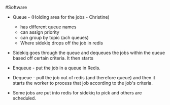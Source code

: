 #Software

- Queue - (Holding area for the jobs - Christine)
	- has different queue names
	- can assign priority
	- can group by topic (ach queues)
	- Where sidekiq drops off the job in redis

- Sidekiq goes through the queue and dequeues the jobs within the queue based off certain criteria. It then starts
- Enqueue - put the job in a queue in Redis.
- Dequeue - pull the job out of redis (and therefore queue) and then it starts the worker to process that job according to the job's criteria.
- Some jobs are put into redis for sidekiq to pick and others are scheduled.